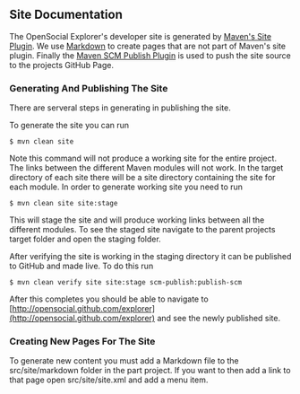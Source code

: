 <!--
 * Licensed to the Apache Software Foundation (ASF) under one
 * or more contributor license agreements.  See the NOTICE file
 * distributed with this work for additional information
 * regarding copyright ownership.  The ASF licenses this file
 * to you under the Apache License, Version 2.0 (the
 * "License"); you may not use this file except in compliance
 * with the License.  You may obtain a copy of the License at
 *
 *   http://www.apache.org/licenses/LICENSE-2.0
 *
 * Unless required by applicable law or agreed to in writing,
 * software distributed under the License is distributed on an
 * "AS IS" BASIS, WITHOUT WARRANTIES OR CONDITIONS OF ANY
 * KIND, either express or implied.  See the License for the
 * specific language governing permissions and limitations
 * under the License.
-->
Site Documentation
---------------------

The OpenSocial Explorer's developer site is generated by [Maven's Site Plugin](http://maven.apache.org/plugins/maven-site-plugin/index.html).  We use [Markdown](http://daringfireball.net/projects/markdown/basics) to create pages that are not part of Maven's site plugin.  Finally the [Maven SCM Publish Plugin](http://maven.apache.org/plugins/maven-scm-publish-plugin/index.html) is used to push the site source to the projects GitHub Page.

### Generating And Publishing The Site

There are serveral steps in generating in publishing the site.

To generate the site you can run

    $ mvn clean site

Note this command will not produce a working site for the entire project.  The links between the different Maven modules will not work.  In the target directory of each site there will be a site directory containing the site for each module.  In order to generate working site you need to run

    $ mvn clean site site:stage

This will stage the site and will produce working links between all the different modules.  To see the staged site navigate to the parent projects target folder and open the staging folder.

After verifying the site is working in the staging directory it can be published to GitHub and made live.  To do this run

    $ mvn clean verify site site:stage scm-publish:publish-scm

After this completes you should be able to navigate to [http://opensocial.github.com/explorer](http://opensocial.github.com/explorer) and see the newly published site.

### Creating New Pages For The Site

To generate new content you must add a Markdown file to the src/site/markdown folder in the part project.  If you want to then add a link to that page open src/site/site.xml and add a menu item.